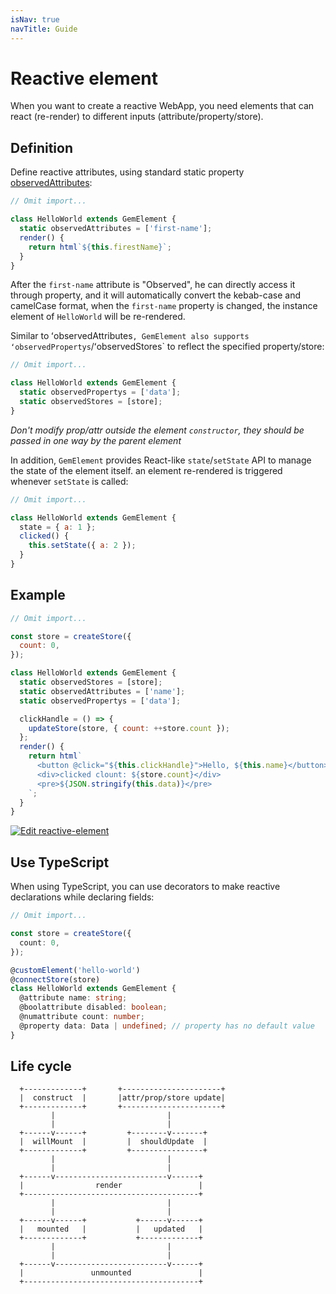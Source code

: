 ```yaml
---
isNav: true
navTitle: Guide
---
```


# Reactive element

When you want to create a reactive WebApp, you need elements that can react (re-render) to different inputs (attribute/property/store).

## Definition

Define reactive attributes, using standard static property [observedAttributes](https://developer.mozilla.org/en-US/docs/Web/Web_Components/Using_custom_elements#Using_the_lifecycle_callbacks):

```js
// Omit import...

class HelloWorld extends GemElement {
  static observedAttributes = ['first-name'];
  render() {
    return html`${this.firestName}`;
  }
}
```

After the `first-name` attribute is "Observed", he can directly access it through property, and it will automatically convert the kebab-case and camelCase format, when the `first-name` property is changed, the instance element of `HelloWorld` will be re-rendered.

Similar to ʻobservedAttributes`, GemElement also supports ʻobservedPropertys`/ʻobservedStores` to reflect the specified property/store:

```js
// Omit import...

class HelloWorld extends GemElement {
  static observedPropertys = ['data'];
  static observedStores = [store];
}
```

_Don't modify prop/attr outside the element `constructor`, they should be passed in one way by the parent element_

In addition, `GemElement` provides React-like `state`/`setState` API to manage the state of the element itself. an element re-rendered is triggered whenever `setState` is called:

```js
// Omit import...

class HelloWorld extends GemElement {
  state = { a: 1 };
  clicked() {
    this.setState({ a: 2 });
  }
}
```

## Example

```js
// Omit import...

const store = createStore({
  count: 0,
});

class HelloWorld extends GemElement {
  static observedStores = [store];
  static observedAttributes = ['name'];
  static observedPropertys = ['data'];

  clickHandle = () => {
    updateStore(store, { count: ++store.count });
  };
  render() {
    return html`
      <button @click="${this.clickHandle}">Hello, ${this.name}</button>
      <div>clicked clount: ${store.count}</div>
      <pre>${JSON.stringify(this.data)}</pre>
    `;
  }
}
```

[![Edit reactive-element](https://codesandbox.io/static/img/play-codesandbox.svg)](https://codesandbox.io/s/reactive-element-chu75?fontsize=14&hidenavigation=1&theme=dark)

## Use TypeScript

When using TypeScript, you can use decorators to make reactive declarations while declaring fields:

```ts
// Omit import...

const store = createStore({
  count: 0,
});

@customElement('hello-world')
@connectStore(store)
class HelloWorld extends GemElement {
  @attribute name: string;
  @boolattribute disabled: boolean;
  @numattribute count: number;
  @property data: Data | undefined; // property has no default value
}
```

## Life cycle

```
  +-------------+       +----------------------+
  |  construct  |       |attr/prop/store update|
  +-------------+       +----------------------+
         |                         |
         |                         |
  +------v------+         +--------v-------+
  |  willMount  |         |  shouldUpdate  |
  +-------------+         +----------------+
         |                         |
         |                         |
  +------v-------------------------v------+
  |                render                 |
  +---------------------------------------+
         |                         |
         |                         |
  +------v------+           +------v------+
  |   mounted   |           |   updated   |
  +-------------+           +-------------+
         |                         |
         |                         |
  +------v-------------------------v------+
  |               unmounted               |
  +---------------------------------------+
```
